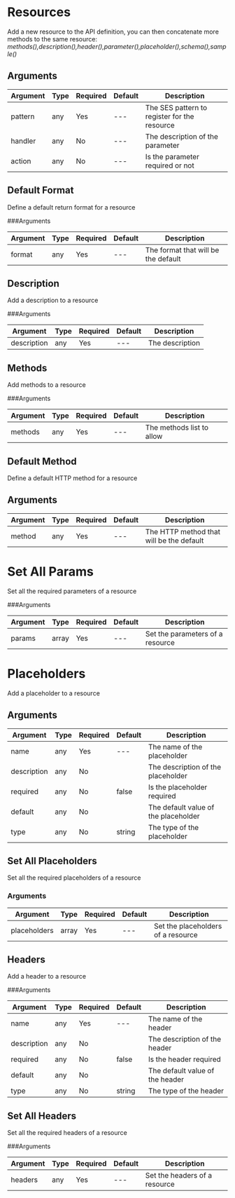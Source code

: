 # Resources

Add a new resource to the API definition, you can then concatenate more methods to the same resource: *methods(),description(),header(),parameter(),placeholder(),schema(),sample()*

## Arguments

| Argument | Type | Required | Default | Description |
| --- | --- | --- | --- | --- |
| pattern | any | Yes | --- | The SES pattern to register for the resource |
| handler | any | No | --- | The description of the parameter |
| action | any | No | --- | Is the parameter required or not |


## Default Format

Define a default return format for a resource

###Arguments

| Argument | Type | Required | Default | Description |
| --- | --- | --- | --- | --- |
| format | any | Yes | --- | The format that will be the default |

## Description

Add a description to a resource

###Arguments

| Argument | Type | Required | Default | Description |
| --- | --- | --- | --- | --- |
| description | any | Yes | --- | The description |

## Methods

Add methods to a resource

###Arguments

| Argument | Type | Required | Default | Description |
| --- | --- | --- | --- | --- |
| methods | any | Yes | --- | The methods list to allow |

## Default Method

Define a default HTTP method for a resource

## Arguments

| Argument | Type | Required | Default | Description |
| --- | --- | --- | --- | --- |
| method | any | Yes | --- | The HTTP method that will be the default |

# Set All Params

Set all the required parameters of a resource

###Arguments

| Argument | Type | Required | Default | Description |
| --- | --- | --- | --- | --- |
| params | array | Yes | --- | Set the parameters of a resource |

# Placeholders
Add a placeholder to a resource

## Arguments

| Argument | Type | Required | Default | Description |
| --- | --- | --- | --- | --- |
| name | any | Yes | --- | The name of the placeholder |
| description | any | No |  | The description of the placeholder |
| required | any | No | false | Is the placeholder required |
| default | any | No |  | The default value of the placeholder |
| type | any | No | string | The type of the placeholder |

## Set All Placeholders
Set all the required placeholders of a resource

### Arguments

| Argument | Type | Required | Default | Description |
| --- | --- | --- | --- | --- |
| placeholders | array | Yes | --- | Set the placeholders of a resource |


## Headers

Add a header to a resource

###Arguments

| Argument | Type | Required | Default | Description |
| --- | --- | --- | --- | --- |
| name | any | Yes | --- | The name of the header |
| description | any | No |  | The description of the header |
| required | any | No | false | Is the header required |
| default | any | No |  | The default value of the header |
| type | any | No | string | The type of the header |


## Set All Headers

Set all the required headers of a resource

###Arguments

| Argument | Type | Required | Default | Description |
| --- | --- | --- | --- | --- |
| headers | any | Yes | --- | Set the headers of a resource |



